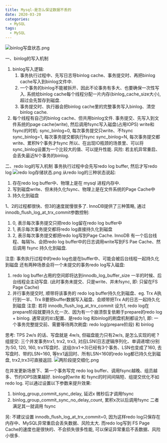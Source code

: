 ```yaml
---
title: Mysql-是怎么保证数据不丢的
date: 2020-03-20
categories:
  - MySQL
tags:
  - MySQL
---
```

![binlog写盘状态.png](https://upload-images.jianshu.io/upload_images/14027542-56a40a40793fd005.png?imageMogr2/auto-orient/strip%7CimageView2/2/w/440)

一、binlog的写入机制
1. binlog写入逻辑: 
   1) 事务执行过程中、先写日志导binlog cache、事务提交时、再把binlog cache写入到binlog文件中.
   2) 一个事务的binlog不能被拆开、因此不论事务有多大、也要确保一次性写入. 系统给binlog cache每个线程分配一片内存(binlog_cache_size大小), 超过会先暂存到磁盘.
   3) 事务提交时、执行器会把binlog cache里的完整事务写入binlog、清空binlog cache.
2. 每个线程有自己的binlog cache、但共用binlog文件.
   事务提交、先写入到文件系统的page cache(write), 然后调用fsync写入磁盘(占用IOPS)
   write和fsync的时机:
   sync_binlog=0, 每次事务提交只write、不fsync
   sync_binlog=1, 每次事务提交都执行fsync
   sync_binlog=N, 每次事务提交都write、累积N个事务才fsync
   所以、在出现IO瓶颈的场景里、可以将sync_binlog设置为一个比较大的值、可以提升性能.
   风险: 若主机异常重启、会丢失最近N个事务的binlog.

二、redo log的写入机制
事务执行过程中会先写redo log buffer, 然后才写redo log
![redo log存储状态.png](https://upload-images.jianshu.io/upload_images/14027542-c93a7e2e48dc724e.png?imageMogr2/auto-orient/strip%7CimageView2/2/w/1240)
从redo log的三种状态说起:
1. 存在redo log buffer中、物理上是在 mysql 进程内存中.
2. 写到磁盘write、但未持久化fsync、物理上是在文件系统的Page Cache中
3. 持久化到磁盘

1、2的过程都很快、但3的速度就慢很多了. InnoDB提供了三种策略, 通过 innodb_flush_log_at_trx_commit参数控制:
1. 0, 表示每次事务提交只把redo log留在redo log buffer中
2. 1, 表示每次事务提交都将redo log直接持久化到磁盘
3. 2, 表示每次事务提交都把redo log写到Page Cache.
InnoDB 有一个后台线程、每隔1s、会把redo log buffer中的日志调用write写到FS Pae Cache、然后调用 fsync 持久化到磁盘.

注意: 事务执行过程中的redo log也是在buffer中、可能会被后台线程一起持久化到磁盘
还有两种场景会将一个未提交的事务redo log写入磁盘:
1. redo log buffer占用的空间即将达到innodb_log_buffer_size 一半的时候、后台线程会主动写盘. (此时事务未提交、只是write、并未fsync, 即: 只留在FS Page Cache)
2. 并行事务提交时, 顺带将该事务的 redo log buffer持久化到磁盘、eg. Trx A执行到一半、Trx B要把buffer数据写入磁盘、会顺带把Trx A的日志一起持久化到磁盘
注意: 若将 innodb_flush_log_at_trx_commit 设为1, redo log在prepare阶段就要持久化一次、因为有一个崩溃恢复依赖于prepare的redo log + binlog.
通常说的`双1`配置、是redo log 和binlog的刷盘机制都设为1, 即: 一个事务完整提交前、需要等待两次刷盘: redo log(prepare阶段) 和 binlog

思考: TPS 2w/s 的话、写盘就是 4w/s, 但磁盘能力只有2w/s, 是怎么实现的呢 ?
组提交: 三个并发事务trx1, trx2, trx3, 对应LSN(日志逻辑序列化、单调递增)分别为:50, 120, 160, trx1写盘时、这组(trx1->3)已经有3个事务、LSN也变成了160, 去写盘时、带的LSN=160, 等trx1返回时、所有LSN<160的redo log都已持久化到磁盘, trx2,trx3可直接返回.
![两阶段提交细化.png](https://upload-images.jianshu.io/upload_images/14027542-1044eab2470e5e22.png?imageMogr2/auto-orient/strip%7CimageView2/2/w/240)

在并发更新场景下、第一个事务写完 redo log buffer、调用fsync越晚、组员越多、节约IOPS效果越好.
binlog的write 和 fsync的时间间隔短、组提交优化不如redo log. 
可以通过设置以下参数来提升效果:
1. binlog_group_commit_sync_delay, 延迟x 微秒后才调用fsync
2. binlog_group_commit_sync_no_delay_count, 累积x次以后调用fsync
二者满足其一就调用 fsync

另: 不建议设置 innodb_flush_log_at_trx_commit=0, 因为这样redo log只保存在内存中、MySQL异常重启会丢失数据、风险太大. 而redo log写到 FS Page Cache的速度也是很快的、不会损失很多性能, 可以保证异常重启不丢数据、风险小很多.

